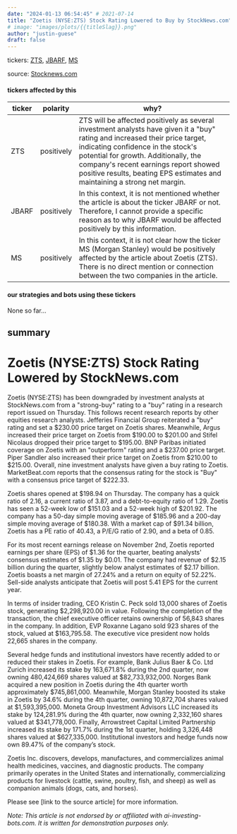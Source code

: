 ```yaml
---
date: "2024-01-13 06:54:45" # 2021-07-14
title: "Zoetis (NYSE:ZTS) Stock Rating Lowered to Buy by StockNews.com"
# image: "images/plots/{{titleSlag}}.png"
author: "justin-guese"
draft: false
---
```

tickers: <a href='https://finance.yahoo.com/quote/ZTS' target='_blank'>ZTS</a>, <a href='https://finance.yahoo.com/quote/JBARF' target='_blank'>JBARF</a>, <a href='https://finance.yahoo.com/quote/MS' target='_blank'>MS</a> 

source: <a href='https://www.defenseworld.net/2024/01/13/zoetis-nysezts-stock-rating-lowered-by-stocknews-com.html' target='_blank'>Stocknews.com</a>

#### tickers affected by this

| ticker | polarity | why? |
|------------|------------|------------|
| ZTS | positively | ZTS will be affected positively as several investment analysts have given it a "buy" rating and increased their price target, indicating confidence in the stock's potential for growth. Additionally, the company's recent earnings report showed positive results, beating EPS estimates and maintaining a strong net margin. |
| JBARF | positively | In this context, it is not mentioned whether the article is about the ticker JBARF or not. Therefore, I cannot provide a specific reason as to why JBARF would be affected positively by this information. |
| MS | positively | In this context, it is not clear how the ticker MS (Morgan Stanley) would be positively affected by the article about Zoetis (ZTS). There is no direct mention or connection between the two companies in the article. |



#### our strategies and bots using these tickers

None so far...

## summary

# Zoetis (NYSE:ZTS) Stock Rating Lowered by StockNews.com

Zoetis (NYSE:ZTS) has been downgraded by investment analysts at StockNews.com from a "strong-buy" rating to a "buy" rating in a research report issued on Thursday. This follows recent research reports by other equities research analysts. Jefferies Financial Group reiterated a "buy" rating and set a $230.00 price target on Zoetis shares. Meanwhile, Argus increased their price target on Zoetis from $190.00 to $201.00 and Stifel Nicolaus dropped their price target to $195.00. BNP Paribas initiated coverage on Zoetis with an "outperform" rating and a $237.00 price target. Piper Sandler also increased their price target on Zoetis from $210.00 to $215.00. Overall, nine investment analysts have given a buy rating to Zoetis. MarketBeat.com reports that the consensus rating for the stock is "Buy" with a consensus price target of $222.33.

Zoetis shares opened at $198.94 on Thursday. The company has a quick ratio of 2.16, a current ratio of 3.87, and a debt-to-equity ratio of 1.29. Zoetis has seen a 52-week low of $151.03 and a 52-week high of $201.92. The company has a 50-day simple moving average of $185.96 and a 200-day simple moving average of $180.38. With a market cap of $91.34 billion, Zoetis has a PE ratio of 40.43, a P/E/G ratio of 2.90, and a beta of 0.85.

For its most recent earnings release on November 2nd, Zoetis reported earnings per share (EPS) of $1.36 for the quarter, beating analysts' consensus estimates of $1.35 by $0.01. The company had revenue of $2.15 billion during the quarter, slightly below analyst estimates of $2.17 billion. Zoetis boasts a net margin of 27.24% and a return on equity of 52.22%. Sell-side analysts anticipate that Zoetis will post 5.41 EPS for the current year.

In terms of insider trading, CEO Kristin C. Peck sold 13,000 shares of Zoetis stock, generating $2,298,920.00 in value. Following the completion of the transaction, the chief executive officer retains ownership of 56,843 shares in the company. In addition, EVP Roxanne Lagano sold 923 shares of the stock, valued at $163,795.58. The executive vice president now holds 22,665 shares in the company.

Several hedge funds and institutional investors have recently added to or reduced their stakes in Zoetis. For example, Bank Julius Baer & Co. Ltd Zurich increased its stake by 163,671.8% during the 2nd quarter, now owning 480,424,669 shares valued at $82,733,932,000. Norges Bank acquired a new position in Zoetis during the 4th quarter worth approximately $745,861,000. Meanwhile, Morgan Stanley boosted its stake in Zoetis by 34.6% during the 4th quarter, owning 10,872,704 shares valued at $1,593,395,000. Moneta Group Investment Advisors LLC increased its stake by 124,281.9% during the 4th quarter, now owning 2,332,160 shares valued at $341,778,000. Finally, Arrowstreet Capital Limited Partnership increased its stake by 171.7% during the 1st quarter, holding 3,326,448 shares valued at $627,335,000. Institutional investors and hedge funds now own 89.47% of the company’s stock.

Zoetis Inc. discovers, develops, manufactures, and commercializes animal health medicines, vaccines, and diagnostic products. The company primarily operates in the United States and internationally, commercializing products for livestock (cattle, swine, poultry, fish, and sheep) as well as companion animals (dogs, cats, and horses).

Please see [link to the source article] for more information.

*Note: This article is not endorsed by or affiliated with ai-investing-bots.com. It is written for demonstration purposes only.*